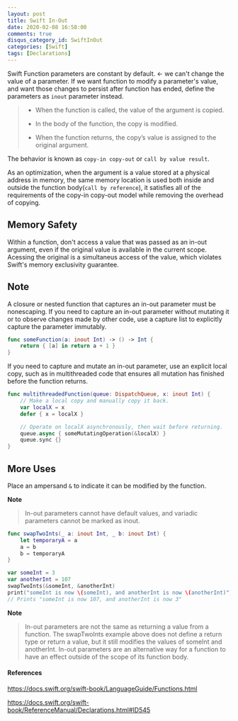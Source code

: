 ```yaml
---
layout: post
title: Swift In-Out
date: 2020-02-08 16:58:00
comments: true
disqus_category_id: SwiftInOut
categories: [Swift]
tags: [Declarations]
---
```


Swift Function parameters are constant by default. <- we can't change the value of a parameter. If we want function to modify a parameter's value, and want those changes to persist after function has ended, define the parameters as `inout` parameter instead.

> - When the function is called, the value of the argument is copied.
>
> - In the body of the function, the copy is modified.
>
> - When the function returns, the copy’s value is assigned to the original argument.

The behavior is known as `copy-in copy-out` or `call by value result`.

As an optimization, when the argument is a value stored at a physical address in memory, the same memory location is used both inside and outside the function body(`call by reference`), it satisfies all of the requirements of the copy-in copy-out model while removing the overhead of copying.

## Memory Safety

Within a function, don't access a value that was passed as an in-out argument, even if the original value is available in the current scope. Acessing the original is a simultaneus access of the value, which violates Swift's memory exclusivity guarantee.

## Note

A closure or nested function that captures an in-out parameter must be nonescaping. If you need to capture an in-out parameter without mutating it or to observe changes made by other code, use a capture list to explicitly capture the parameter immutably.

```swift
func someFunction(a: inout Int) -> () -> Int {
    return { [a] in return a + 1 }
}
```

If you need to capture and mutate an in-out parameter, use an explicit local copy, such as in multithreaded code that ensures all mutation has finished before the function returns.

```swift
func multithreadedFunction(queue: DispatchQueue, x: inout Int) {
    // Make a local copy and manually copy it back.
    var localX = x
    defer { x = localX }

    // Operate on localX asynchronously, then wait before returning.
    queue.async { someMutatingOperation(&localX) }
    queue.sync {}
}
```

## More Uses

Place an ampersand `&` to indicate it can be modified by the function.

**Note**

> In-out parameters cannot have default values, and variadic parameters cannot be marked as inout.

```swift
func swapTwoInts(_ a: inout Int, _ b: inout Int) {
    let temporaryA = a
    a = b
    b = temporaryA
}

var someInt = 3
var anotherInt = 107
swapTwoInts(&someInt, &anotherInt)
print("someInt is now \(someInt), and anotherInt is now \(anotherInt)")
// Prints "someInt is now 107, and anotherInt is now 3"
```

**Note**

> In-out parameters are not the same as returning a value from a function. The swapTwoInts example above does not define a return type or return a value, but it still modifies the values of someInt and anotherInt. In-out parameters are an alternative way for a function to have an effect outside of the scope of its function body.

#### References

https://docs.swift.org/swift-book/LanguageGuide/Functions.html

https://docs.swift.org/swift-book/ReferenceManual/Declarations.html#ID545